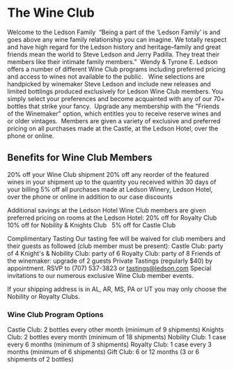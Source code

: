# The Wine Club

Welcome to the Ledson Family  “Being a part of the ‘Ledson Family’ is and goes above any wine family relationship you can imagine. We totally respect and have high regard for the Ledson history and heritage–family and great friends mean the world to Steve Ledson and Jerry Padilla. They treat their members like their intimate family members.”  Wendy & Tyrone E.
Ledson offers a number of different Wine Club programs including preferred pricing and access to wines not available to the public. 
 Wine selections are handpicked by winemaker Steve Ledson and include new releases and limited bottlings produced exclusively for Ledson Wine Club members. You simply select your preferences and become acquainted with any of our 70+ bottles that strike your fancy.
 Upgrade any membership with the "Friends of the Winemaker" option, which entitles you to receive reserve wines and or older vintages.  Members are given a variety of exclusive and preferred pricing on all purchases made at the Castle, at the Ledson Hotel, over the phone or online. 

## Benefits for Wine Club Members 
  20% off your Wine Club shipment
  20% off any reorder of the featured wines in your shipment up to the quantity you received within 30 days of your billing
  5% off all purchases made at Ledson Winery, Ledson Hotel, over the phone or online in addition to our case discounts

Additional savings at the Ledson Hotel Wine Club members are given preferred
pricing on rooms at the Ledson Hotel:
  20% off for Royalty Club
  10% off for Nobility & Knights Club
  5% off for Castle Club

Complimentary Tasting Our tasting fee will be waived for club members and their guests as followed (club member must be present):
  Castle Club: party of 4
  Knight's & Nobility Club: party of 6
  Royalty Club: party of 8
  Friends of the winemaker: upgrade of 2 guests
  Private Tastings (regularly $40) by appointment. RSVP to (707) 537-3823 or tastings@ledson.com
  Special invitations to our numerous exclusive Wine Club member events. 

If your shipping address is in AL, AR, MS, PA or UT you may only choose the   Nobility or Royalty Clubs. 

### Wine Club Program Options 
  Castle Club: 2 bottles every other month (minimum of 9 shipments)
  Knights Club: 2 bottles every month (minimum of 18 shipments)
  Nobility Club: 1 case every 6 months (minimum of 3 shipments)
  Royalty Club: 1 case every 3 months (minimum of 6 shipments)
  Gift Club: 6 or 12 months (3 or 6 shipments of 2 bottles)
